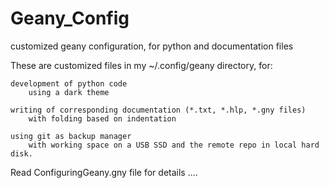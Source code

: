 # Geany_Config
customized geany configuration,  for python and documentation files

These are customized files in my ~/.config/geany directory,  for:

    development of python code
        using a dark theme
       
    writing of corresponding documentation (*.txt, *.hlp, *.gny files)
        with folding based on indentation
       
    using git as backup manager
        with working space on a USB SSD and the remote repo in local hard disk.
        
Read ConfiguringGeany.gny file for details ....
       
